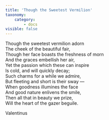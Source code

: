 ```yaml
---
title: 'Though the Sweetest Vermilion'
taxonomy:
    category:
        - docs
visible: false
---
```


Though the sweetest vermilion adorn  
The cheek of the beautiful fair,  
Though her face boasts the freshness of morn  
And the graces embellish her air,  
Yet the passion which these can inspire  
Is cold, and will quickly decay;  
Such charms for a while we admire,  
But fleeting and short is their sway —  
When goodness illumines the face  
And good nature enlivens the smile,  
Then all that in beauty we prize,  
Will the heart of the gazer beguile.  
  
Valentinus